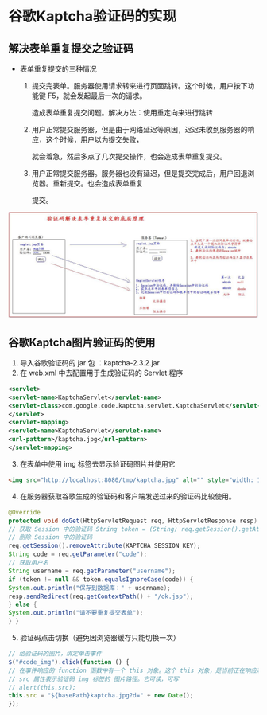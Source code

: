 # 谷歌Kaptcha验证码的实现

## 解决表单重复提交之验证码

* 表单重复提交的三种情况

  1. 提交完表单。服务器使用请求转来进行页面跳转。这个时候，用户按下功能键 F5，就会发起最后一次的请求。 

     造成表单重复提交问题。解决方法：使用重定向来进行跳转

  2. 用户正常提交服务器，但是由于网络延迟等原因，迟迟未收到服务器的响应，这个时候，用户以为提交失败， 

     就会着急，然后多点了几次提交操作，也会造成表单重复提交。

  3. 用户正常提交服务器。服务器也没有延迟，但是提交完成后，用户回退浏览器。重新提交。也会造成表单重复 

     提交。

![](.\表单重复提交的底层原理.JPG)

## 谷歌Kaptcha图片验证码的使用

1. 导入谷歌验证码的 jar 包 ：kaptcha-2.3.2.jar 
2. 在 web.xml 中去配置用于生成验证码的 Servlet 程序

```xml
<servlet> 
<servlet-name>KaptchaServlet</servlet-name> 
<servlet-class>com.google.code.kaptcha.servlet.KaptchaServlet</servlet-class>
</servlet> 
<servlet-mapping> 
<servlet-name>KaptchaServlet</servlet-name>
<url-pattern>/kaptcha.jpg</url-pattern>
</servlet-mapping>
```

3. 在表单中使用 img 标签去显示验证码图片并使用它

```html
<img src="http://localhost:8080/tmp/kaptcha.jpg" alt="" style="width: 100px; height: 28px;"> 
```

4. 在服务器获取谷歌生成的验证码和客户端发送过来的验证码比较使用。

```java
@Override 
protected void doGet(HttpServletRequest req, HttpServletResponse resp) throws ServletException, IOException { 
// 获取 Session 中的验证码 String token = (String) req.getSession().getAttribute(KAPTCHA_SESSION_KEY); 
// 删除 Session 中的验证码 
req.getSession().removeAttribute(KAPTCHA_SESSION_KEY); 
String code = req.getParameter("code"); 
// 获取用户名 
String username = req.getParameter("username");
if (token != null && token.equalsIgnoreCase(code)) { 
System.out.println("保存到数据库：" + username); 
resp.sendRedirect(req.getContextPath() + "/ok.jsp"); 
} else {
System.out.println("请不要重复提交表单");
} }
```

5. 验证码点击切换（避免因浏览器缓存只能切换一次）

```js
// 给验证码的图片，绑定单击事件 
$("#code_img").click(function () { 
// 在事件响应的 function 函数中有一个 this 对象。这个 this 对象，是当前正在响应事件的 dom 对象 
// src 属性表示验证码 img 标签的 图片路径。它可读，可写 
// alert(this.src);
this.src = "${basePath}kaptcha.jpg?d=" + new Date();
});
```

 

